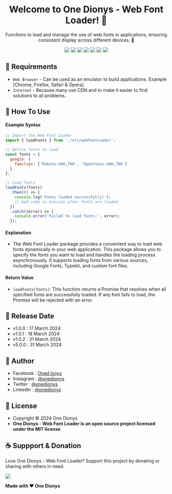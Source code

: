 <h1 align="center">Welcome to One Dionys - Web Font Loader! 👋 </h1>

<p align="center">Functions to load and manage the use of web fonts in applications, ensuring consistent display across different devices. 💖 </p>

<p align="center">
<img src="https://img.shields.io/github/contributors/onedionys/onedionys-web-font-loader?style=flat-square">
<img src="https://img.shields.io/github/issues/onedionys/onedionys-web-font-loader?style=flat-square">
<img src="https://img.shields.io/github/stars/onedionys/onedionys-web-font-loader?style=flat-square"> 
<img src="https://img.shields.io/github/forks/onedionys/onedionys-web-font-loader?style=flat-square">
<img src="https://img.shields.io/github/last-commit/onedionys/onedionys-web-font-loader.svg?style=flat-square">
<img src="https://img.shields.io/github/languages/code-size/onedionys/onedionys-web-font-loader?style=flat-square">
<img src="https://img.shields.io/github/license/onedionys/onedionys-web-font-loader?style=flat-square">
</p>

## 💾 Requirements

* `Web Browser` - Can be used as an emulator to build applications. Example [Chrome, Firefox, Safari & Opera].
* `Internet` - Because many use CDN and to make it easier to find solutions to all problems.

## 🎯 How To Use

#### Example Syntax

```javascript
// Import the Web Font Loader
import { loadFonts } from './src/webFontLoader';

// Define fonts to load
const fonts = {
  google: {
    families: ['Roboto:400,700', 'Open+Sans:400,700']
  }
};

// Load fonts
loadFonts(fonts)
  .then(() => {
    console.log('Fonts loaded successfully!');
    // Add code to execute after fonts are loaded
  })
  .catch((error) => {
    console.error('Failed to load fonts:', error);
  });
```

#### Explanation

* The Web Font Loader package provides a convenient way to load web fonts dynamically in your web application. This package allows you to specify the fonts you want to load and handles the loading process asynchronously. It supports loading fonts from various sources, including Google Fonts, Typekit, and custom font files.

#### Return Value

* `loadFonts(fonts)`: This function returns a Promise that resolves when all specified fonts are successfully loaded. If any font fails to load, the Promise will be rejected with an error.

## 📆 Release Date

* v1.0.0 : 17 March 2024
* v1.0.1 : 18 March 2024
* v1.0.2 : 31 March 2024
* v5.0.0 : 31 March 2024

## 🧑 Author

* Facebook : <a href="https://www.facebook.com/theonedionys"> Oned Ionys</a>
* Instagram : <a href="https://www.instagram.com/onedionys/"> @onedionys</a>
* Twitter : <a href="https://twitter.com/onedionys"> @onedionys</a>
* LinkedIn :  <a href="https://www.linkedin.com/in/onedionys/"> @onedionys</a>

## 📝 License

* Copyright © 2024 One Dionys
* **One Dionys - Web Font Loader is an open source project licensed under the MIT license**

## ☕️ Suppport & Donation

Love One Dionys - Web Font Loader? Support this project by donating or sharing with others in need.

<a href="https://www.buymeacoffee.com/onedionys"><img src="https://img.shields.io/badge/Buy_Me_A_Coffee-FFDD00?style=for-the-badge&logo=buy-me-a-coffee&logoColor=black"/> </a>

**Made with ❤️ One Dionys**
